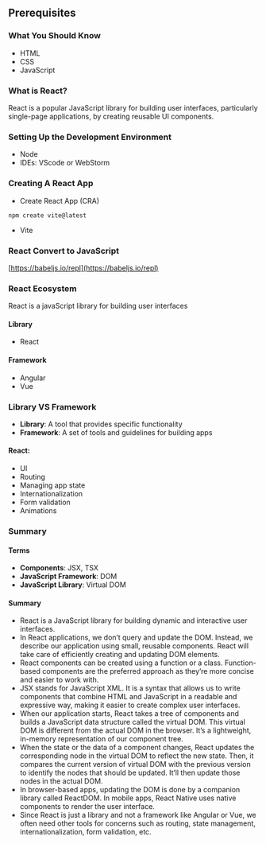 ## Prerequisites

### What You Should Know

- HTML
- CSS
- JavaScript

### What is React?

React is a popular JavaScript library for building user interfaces, particularly single-page applications, by creating reusable UI components.

### Setting Up the Development Environment

- Node
- IDEs: VScode or WebStorm

### Creating A React App

- Create React App (CRA)

```
npm create vite@latest
```

- Vite

### React Convert to JavaScript

[https://babeljs.io/repl](https://babeljs.io/repl)

### React Ecosystem

React is a javaScript library for building user interfaces

#### Library

- React

#### Framework

- Angular
- Vue

### Library VS Framework

- **Library**: A tool that provides specific functionality
- **Framework**: A set of tools and guidelines for building apps

#### React:

- UI
- Routing
- Managing app state
- Internationalization
- Form validation
- Animations

### Summary

#### Terms

- **Components**: JSX, TSX
- **JavaScript Framework**: DOM
- **JavaScript Library**: Virtual DOM

#### Summary

- React is a JavaScript library for building dynamic and interactive user interfaces.
- In React applications, we don’t query and update the DOM. Instead, we describe our
  application using small, reusable components. React will take care of efficiently creating
  and updating DOM elements.
- React components can be created using a function or a class. Function-based
  components are the preferred approach as they’re more concise and easier to work
  with.
- JSX stands for JavaScript XML. It is a syntax that allows us to write components that
  combine HTML and JavaScript in a readable and expressive way, making it easier to
  create complex user interfaces.
- When our application starts, React takes a tree of components and builds a JavaScript
  data structure called the virtual DOM. This virtual DOM is different from the actual
  DOM in the browser. It’s a lightweight, in-memory representation of our component
  tree.
- When the state or the data of a component changes, React updates the
  corresponding node in the virtual DOM to reflect the new state. Then, it compares
  the current version of virtual DOM with the previous version to identify the nodes
  that should be updated. It’ll then update those nodes in the actual DOM.
- In browser-based apps, updating the DOM is done by a companion library called
  ReactDOM. In mobile apps, React Native uses native components to render the
  user interface.
- Since React is just a library and not a framework like Angular or Vue, we often
  need other tools for concerns such as routing, state management,
  internationalization, form validation, etc.
